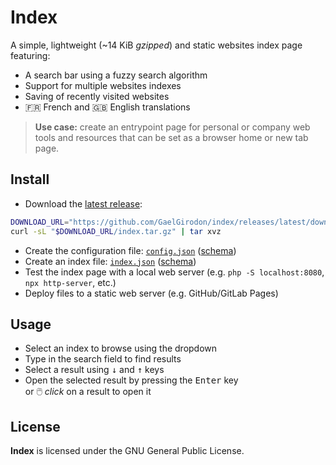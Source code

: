 # Index

A simple, lightweight (~14 KiB _gzipped_) and static websites index page
featuring:

- A search bar using a fuzzy search algorithm
- Support for multiple websites indexes
- Saving of recently visited websites
- 🇫🇷 French and 🇬🇧 English translations

> **Use case:** create an entrypoint page for personal or company web tools
> and resources that can be set as a browser home or new tab page.

## Install

- Download the [latest release](https://github.com/GaelGirodon/index/releases/latest):

```bash
DOWNLOAD_URL="https://github.com/GaelGirodon/index/releases/latest/download"
curl -sL "$DOWNLOAD_URL/index.tar.gz" | tar xvz
```

- Create the configuration file: [`config.json`](./example/config.json)
  ([schema](./src/schemas/config.schema.json))
- Create an index file: [`index.json`](./example/index.json)
  ([schema](./src/schemas/index.schema.json))
- Test the index page with a local web server (e.g. `php -S localhost:8080`,
  `npx http-server`, etc.)
- Deploy files to a static web server (e.g. GitHub/GitLab Pages)

## Usage

- Select an index to browse using the dropdown
- Type in the search field to find results
- Select a result using <kbd>↓</kbd> and <kbd>↑</kbd> keys
- Open the selected result by pressing the <kbd>Enter</kbd> key<br>
  or 🖱️ _click_ on a result to open it

## License

**Index** is licensed under the GNU General Public License.
